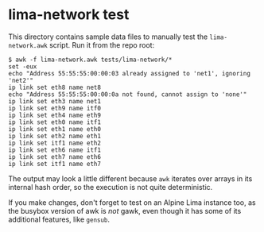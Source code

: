 # lima-network test

This directory contains sample data files to manually test the
`lima-network.awk` script. Run it from the repo root:

```console
$ awk -f lima-network.awk tests/lima-network/*
set -eux
echo "Address 55:55:55:00:00:03 already assigned to 'net1', ignoring 'net2'"
ip link set eth8 name net8
echo "Address 55:55:55:00:00:0a not found, cannot assign to 'none'"
ip link set eth3 name net1
ip link set eth9 name itf0
ip link set eth4 name eth9
ip link set eth0 name itf1
ip link set eth1 name eth0
ip link set eth2 name eth1
ip link set itf1 name eth2
ip link set eth6 name itf1
ip link set eth7 name eth6
ip link set itf1 name eth7
```

The output may look a little different because `awk` iterates over arrays
in its internal hash order, so the execution is not quite deterministic.

If you make changes, don't forget to test on an Alpine Lima instance too,
as the busybox version of awk is *not* gawk, even though it has some of its
additional features, like `gensub`.
